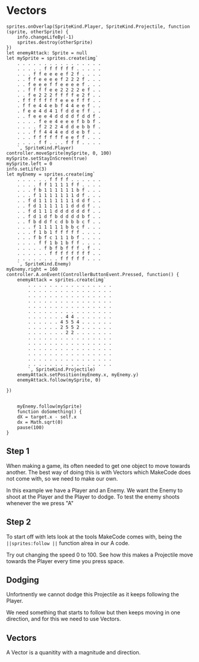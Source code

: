 # Vectors

```template
sprites.onOverlap(SpriteKind.Player, SpriteKind.Projectile, function (sprite, otherSprite) {
    info.changeLifeBy(-1)
    sprites.destroy(otherSprite)
})
let enemyAttack: Sprite = null
let mySprite = sprites.create(img`
    . . . . . . . . . . . . . . . . 
    . . . . . f f f f f f . . . . . 
    . . . f f e e e e f 2 f . . . . 
    . . f f e e e e f 2 2 2 f . . . 
    . . f e e e f f e e e e f . . . 
    . . f f f f e e 2 2 2 2 e f . . 
    . . f e 2 2 2 f f f f e 2 f . . 
    . f f f f f f f e e e f f f . . 
    . f f e 4 4 e b f 4 4 e e f . . 
    . f e e 4 d 4 1 f d d e f f . . 
    . . f e e e 4 d d d d f d d f . 
    . . . . f e e 4 e e e f b b f . 
    . . . . f 2 2 2 4 d d e b b f . 
    . . . f f 4 4 4 e d d e b f . . 
    . . . f f f f f f e e f f . . . 
    . . . . f f . . . f f f . . . . 
    `, SpriteKind.Player)
controller.moveSprite(mySprite, 0, 100)
mySprite.setStayInScreen(true)
mySprite.left = 0
info.setLife(3)
let myEnemy = sprites.create(img`
    . . . . . . f f f f . . . . . . 
    . . . . f f 1 1 1 1 f f . . . . 
    . . . f b 1 1 1 1 1 1 b f . . . 
    . . . f 1 1 1 1 1 1 1 d f . . . 
    . . f d 1 1 1 1 1 1 1 d d f . . 
    . . f d 1 1 1 1 1 1 d d d f . . 
    . . f d 1 1 1 d d d d d d f . . 
    . . f d 1 d f b d d d d b f . . 
    . . f b d d f c d b b b c f . . 
    . . . f 1 1 1 1 1 b b c f . . . 
    . . . f 1 b 1 f f f f f . . . . 
    . . . f b f c 1 1 1 b f . . . . 
    . . . . f f 1 b 1 b f f . . . . 
    . . . . . f b f b f f f . f . . 
    . . . . . . f f f f f f f f . . 
    . . . . . . . . f f f f f . . . 
    `, SpriteKind.Enemy)
myEnemy.right = 160
controller.A.onEvent(ControllerButtonEvent.Pressed, function() {
    enemyAttack = sprites.create(img`
        . . . . . . . . . . . . . . . . 
        . . . . . . . . . . . . . . . . 
        . . . . . . . . . . . . . . . . 
        . . . . . . . . . . . . . . . . 
        . . . . . . . . . . . . . . . . 
        . . . . . . . . . . . . . . . . 
        . . . . . . . 4 4 . . . . . . . 
        . . . . . . 4 5 5 4 . . . . . . 
        . . . . . . 2 5 5 2 . . . . . . 
        . . . . . . . 2 2 . . . . . . . 
        . . . . . . . . . . . . . . . . 
        . . . . . . . . . . . . . . . . 
        . . . . . . . . . . . . . . . . 
        . . . . . . . . . . . . . . . . 
        . . . . . . . . . . . . . . . . 
        . . . . . . . . . . . . . . . . 
        `, SpriteKind.Projectile)
    enemyAttack.setPosition(myEnemy.x, myEnemy.y)
    enemyAttack.follow(mySprite, 0)

})


```
```ghost
    myEnemy.follow(mySprite)
    function doSomething() {
    dX = target.x - self.x
    dx = Math.sqrt(0)
    pause(100)
}
```
## Step 1

When making a game, its often needed to get one object to move towards another. The best way of doing this is with Vectors which MakeCode does not come with, so we need to make our own.

In this example we have a Player and an Enemy. We want the Enemy to shoot at the Player and the Player to dodge.
To test the enemy shoots whenever the we press "A"
## Step 2

To start off with lets look at the tools MakeCode comes with, being the ``||sprites:follow ||`` function alrea in our A code.

Try out changing the speed 0 to 100. See how this makes a Projectile move towards the Player every time you press space.

## Dodging
Unfortnently we cannot dodge this Projectile as it keeps following the Player. 

We need something that starts to follow but then keeps moving in one direction, and for this we need to use Vectors.

## Vectors
A Vector is a quanitity with a magnitude and direction.
